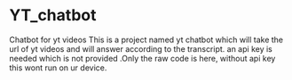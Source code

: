 # YT_chatbot
Chatbot for yt videos
This is a project named yt chatbot which will take the url of yt videos and will answer according to the transcript. an api key is needed which is not provided .Only the raw code is here, without api key this wont run on ur device.
